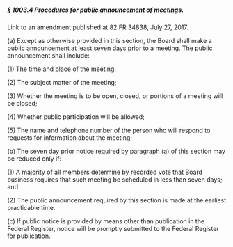 ##### § 1003.4 Procedures for public announcement of meetings. #####

Link to an amendment published at 82 FR 34838, July 27, 2017.

(a) Except as otherwise provided in this section, the Board shall make a public announcement at least seven days prior to a meeting. The public announcement shall include:

(1) The time and place of the meeting;

(2) The subject matter of the meeting;

(3) Whether the meeting is to be open, closed, or portions of a meeting will be closed;

(4) Whether public participation will be allowed;

(5) The name and telephone number of the person who will respond to requests for information about the meeting;

(b) The seven day prior notice required by paragraph (a) of this section may be reduced only if:

(1) A majority of all members determine by recorded vote that Board business requires that such meeting be scheduled in less than seven days; and

(2) The public announcement required by this section is made at the earliest practicable time.

(c) If public notice is provided by means other than publication in the Federal Register, notice will be promptly submitted to the Federal Register for publication.